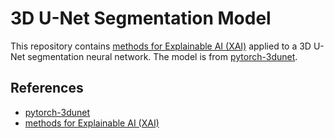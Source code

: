 # 3D U-Net Segmentation Model

This repository contains [methods for Explainable AI (XAI)](https://captum.ai/) applied to a 3D U-Net segmentation neural network. The model is from [pytorch-3dunet](https://github.com/wolny/pytorch-3dunet).

## References
- [pytorch-3dunet](https://github.com/wolny/pytorch-3dunet)
- [methods for Explainable AI (XAI)](https://captum.ai/)